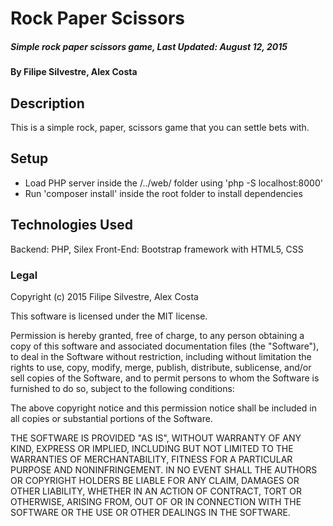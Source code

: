 # Rock Paper Scissors

##### Simple rock paper scissors game, Last Updated: August 12, 2015

#### By Filipe Silvestre, Alex Costa

## Description

This is a simple rock, paper, scissors game that you can settle bets with.

## Setup

* Load PHP server inside the /../web/ folder using 'php -S localhost:8000'
* Run 'composer install' inside the root folder to install dependencies

## Technologies Used

Backend: PHP, Silex
Front-End: Bootstrap framework with HTML5, CSS

### Legal

Copyright (c) 2015 Filipe Silvestre, Alex Costa

This software is licensed under the MIT license.

Permission is hereby granted, free of charge, to any person obtaining a copy
of this software and associated documentation files (the "Software"), to deal
in the Software without restriction, including without limitation the rights
to use, copy, modify, merge, publish, distribute, sublicense, and/or sell
copies of the Software, and to permit persons to whom the Software is
furnished to do so, subject to the following conditions:

The above copyright notice and this permission notice shall be included in
all copies or substantial portions of the Software.

THE SOFTWARE IS PROVIDED "AS IS", WITHOUT WARRANTY OF ANY KIND, EXPRESS OR
IMPLIED, INCLUDING BUT NOT LIMITED TO THE WARRANTIES OF MERCHANTABILITY,
FITNESS FOR A PARTICULAR PURPOSE AND NONINFRINGEMENT. IN NO EVENT SHALL THE
AUTHORS OR COPYRIGHT HOLDERS BE LIABLE FOR ANY CLAIM, DAMAGES OR OTHER
LIABILITY, WHETHER IN AN ACTION OF CONTRACT, TORT OR OTHERWISE, ARISING FROM,
OUT OF OR IN CONNECTION WITH THE SOFTWARE OR THE USE OR OTHER DEALINGS IN
THE SOFTWARE.
